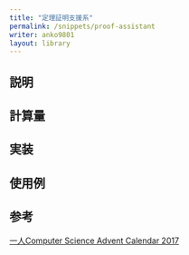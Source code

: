 ```yaml
---
title: "定理証明支援系"
permalink: /snippets/proof-assistant
writer: anko9801
layout: library
---
```


## 説明


## 計算量


## 実装


## 使用例


## 参考
[一人Computer Science Advent Calendar 2017](https://qiita.com/advent-calendar/2017/myuon_myon_cs)
